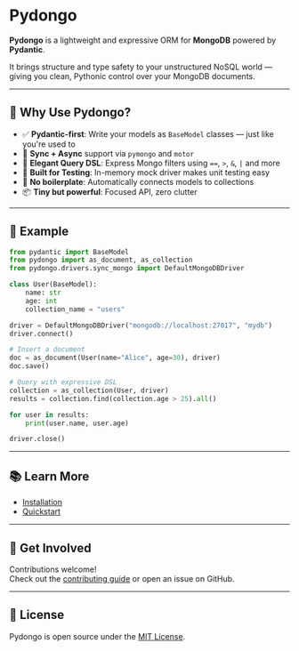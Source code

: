 # Pydongo

**Pydongo** is a lightweight and expressive ORM for **MongoDB** powered by **Pydantic**.

It brings structure and type safety to your unstructured NoSQL world — giving you clean, Pythonic control over your MongoDB documents.

---

## 🚀 Why Use Pydongo?

- ✅ **Pydantic-first**: Write your models as `BaseModel` classes — just like you're used to
- 🔄 **Sync + Async** support via `pymongo` and `motor`
- 🧠 **Elegant Query DSL**: Express Mongo filters using `==`, `>`, `&`, `|` and more
- 🧪 **Built for Testing**: In-memory mock driver makes unit testing easy
- 🧰 **No boilerplate**: Automatically connects models to collections
- 📦 **Tiny but powerful**: Focused API, zero clutter

---

## 🧱 Example

```python
from pydantic import BaseModel
from pydongo import as_document, as_collection
from pydongo.drivers.sync_mongo import DefaultMongoDBDriver

class User(BaseModel):
    name: str
    age: int
    collection_name = "users"

driver = DefaultMongoDBDriver("mongodb://localhost:27017", "mydb")
driver.connect()

# Insert a document
doc = as_document(User(name="Alice", age=30), driver)
doc.save()

# Query with expressive DSL
collection = as_collection(User, driver)
results = collection.find(collection.age > 25).all()

for user in results:
    print(user.name, user.age)

driver.close()
```

---

## 📚 Learn More

- [Installation](installation.md)
- [Quickstart](quickstart.md)

---

## 💬 Get Involved

Contributions welcome!  
Check out the [contributing guide](https://github.com/samuelabolo/pydongo/blob/main/CONTRIBUTING.md) or open an issue on GitHub.

---

## 🧾 License

Pydongo is open source under the [MIT License](https://github.com/samuelabolo/pydongo/blob/main/LICENSE).
